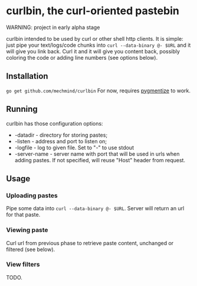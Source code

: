 # curlbin, the curl-oriented pastebin

WARNING: project in early alpha stage

curlbin intended to be used by curl or other shell http clients. It is simple:
just pipe your text/logs/code chunks into `curl --data-binary @- $URL` and it
will give you link back. Curl it and it will give you content back, possibly
coloring the code or adding line numbers (see options below).

## Installation

`go get github.com/mechmind/curlbin`
For now, requires [pygmentize](http://pygments.org/docs/cmdline/) to work.

## Running

curlbin has those configuration options:

 * -datadir - directory for storing pastes;
 * -listen - address and port to listen on;
 * -logfile - log to given file. Set to "-" to use stdout
 * -server-name - server name with port that will be used in urls when adding
  pastes. If not specified, will reuse "Host" header from request.

## Usage

### Uploading pastes
Pipe some data into `curl --data-binary @- $URL`. Server will return an url for
that paste.

### Viewing paste
Curl url from previous phase to retrieve paste content, unchanged or filtered
(see below).

### View filters
TODO.
